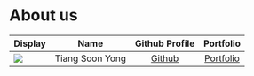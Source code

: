# About us

Display |      Name       | Github Profile | Portfolio 
--------|:---------------:|:--------------:|:---------:
![](https://via.placeholder.com/100.png?text=Photo) | Tiang Soon Yong | [Github](https://github.com/TiangSoonYong) | [Portfolio](docs/team/tiangsoonyong.md)
